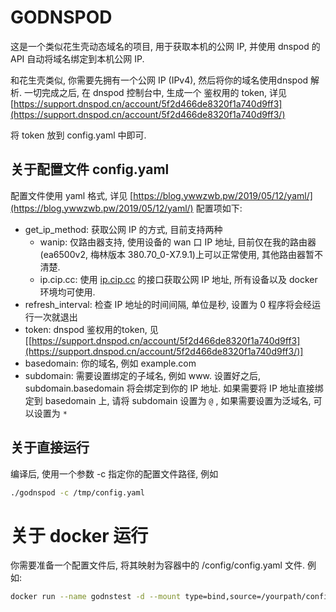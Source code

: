 # GODNSPOD
这是一个类似花生壳动态域名的项目, 用于获取本机的公网 IP, 并使用 dnspod 的 API 自动将域名绑定到本机公网 IP.

和花生壳类似, 你需要先拥有一个公网 IP (IPv4), 然后将你的域名使用dnspod 解析.
一切完成之后, 在 dnspod 控制台中, 生成一个 鉴权用的 token, 详见 [https://support.dnspod.cn/account/5f2d466de8320f1a740d9ff3](https://support.dnspod.cn/account/5f2d466de8320f1a740d9ff3/)

将 token 放到 config.yaml 中即可.

## 关于配置文件 config.yaml

配置文件使用 yaml 格式, 详见 [https://blog.ywwzwb.pw/2019/05/12/yaml/](https://blog.ywwzwb.pw/2019/05/12/yaml/)
配置项如下:

* get_ip_method: 获取公网 IP 的方式, 目前支持两种
  * wanip: 仅路由器支持, 使用设备的 wan 口 IP 地址, 目前仅在我的路由器(ea6500v2, 梅林版本 380.70_0-X7.9.1)上可以正常使用, 其他路由器暂不清楚.
  * ip.cip.cc: 使用 [ip.cip.cc](http://ip.cip.cc) 的接口获取公网 IP 地址, 所有设备以及 docker 环境均可使用.
* refresh_interval: 检查 IP 地址的时间间隔, 单位是秒, 设置为 0 程序将会经运行一次就退出
* token: dnspod 鉴权用的token, 见 [[https://support.dnspod.cn/account/5f2d466de8320f1a740d9ff3](https://support.dnspod.cn/account/5f2d466de8320f1a740d9ff3/)]
* basedomain: 你的域名, 例如 example.com
* subdomain: 需要设置绑定的子域名, 例如 www. 设置好之后, subdomain.basedomain 将会绑定到你的 IP 地址. 如果需要将 IP 地址直接绑定到 basedomain 上, 请将 subdomain 设置为 `@` , 如果需要设置为泛域名, 可以设置为 `*`

## 关于直接运行

编译后, 使用一个参数 -c 指定你的配置文件路径, 例如 
``` bash
./godnspod -c /tmp/config.yaml
```

# 关于 docker 运行

你需要准备一个配置文件后, 将其映射为容器中的 /config/config.yaml 文件.
例如:
``` bash
docker run --name godnstest -d --mount type=bind,source=/yourpath/config.yaml,target=/config/config.yaml ywwzwb/godnspod
```
